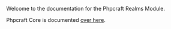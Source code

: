 Welcome to the documentation for the Phpcraft Realms Module.

Phpcraft Core is documented [over here](https://phpcraft.de/docs/index.html).

